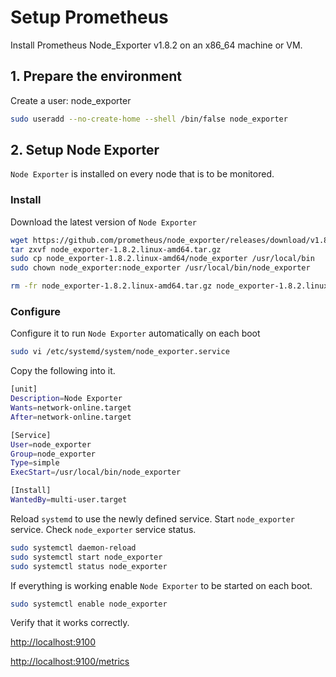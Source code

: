 # Setup Prometheus

Install Prometheus Node_Exporter v1.8.2 on an x86_64 machine or VM.

## 1. Prepare the environment

Create a user: node_exporter

```sh
sudo useradd --no-create-home --shell /bin/false node_exporter
```

## 2. Setup Node Exporter

`Node Exporter` is installed on every node that is to be monitored.

### Install

Download the latest version of `Node Exporter`

```sh
wget https://github.com/prometheus/node_exporter/releases/download/v1.8.2/node_exporter-1.8.2.linux-amd64.tar.gz
tar zxvf node_exporter-1.8.2.linux-amd64.tar.gz
sudo cp node_exporter-1.8.2.linux-amd64/node_exporter /usr/local/bin
sudo chown node_exporter:node_exporter /usr/local/bin/node_exporter

rm -fr node_exporter-1.8.2.linux-amd64.tar.gz node_exporter-1.8.2.linux-amd64
```

### Configure

Configure it to run `Node Exporter` automatically on each boot

```sh
sudo vi /etc/systemd/system/node_exporter.service
```

Copy the following into it.

```sh
[unit]
Description=Node Exporter
Wants=network-online.target
After=network-online.target

[Service]
User=node_exporter
Group=node_exporter
Type=simple
ExecStart=/usr/local/bin/node_exporter

[Install]
WantedBy=multi-user.target
```

Reload `systemd` to use the newly defined service. Start `node_exporter` service. Check `node_exporter` service status.

```sh
sudo systemctl daemon-reload
sudo systemctl start node_exporter
sudo systemctl status node_exporter
```

If everything is working enable `Node Exporter` to be started on each boot.

```sh
sudo systemctl enable node_exporter
```

Verify that it works correctly.

[http://localhost:9100](http://localhost:9100)

[http://localhost:9100/metrics](http://localhost:9100/metrics)
